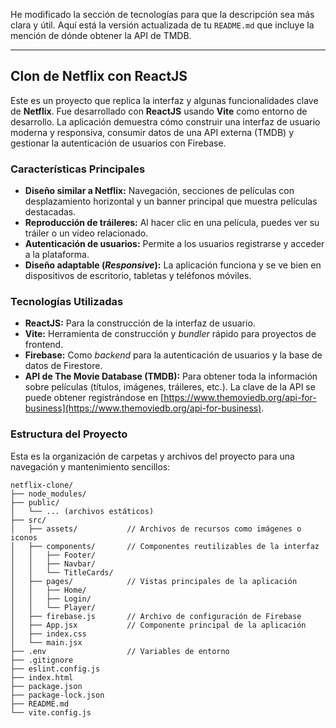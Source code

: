 He modificado la sección de tecnologías para que la descripción sea más clara y útil. Aquí está la versión actualizada de tu `README.md` que incluye la mención de dónde obtener la API de TMDB.

-----

## Clon de Netflix con ReactJS

Este es un proyecto que replica la interfaz y algunas funcionalidades clave de **Netflix**. Fue desarrollado con **ReactJS** usando **Vite** como entorno de desarrollo. La aplicación demuestra cómo construir una interfaz de usuario moderna y responsiva, consumir datos de una API externa (TMDB) y gestionar la autenticación de usuarios con Firebase.

### Características Principales

  * **Diseño similar a Netflix:** Navegación, secciones de películas con desplazamiento horizontal y un banner principal que muestra películas destacadas.
  * **Reproducción de tráileres:** Al hacer clic en una película, puedes ver su tráiler o un video relacionado.
  * **Autenticación de usuarios:** Permite a los usuarios registrarse y acceder a la plataforma.
  * **Diseño adaptable (*Responsive*):** La aplicación funciona y se ve bien en dispositivos de escritorio, tabletas y teléfonos móviles.

### Tecnologías Utilizadas

  * **ReactJS:** Para la construcción de la interfaz de usuario.
  * **Vite:** Herramienta de construcción y *bundler* rápido para proyectos de frontend.
  * **Firebase:** Como *backend* para la autenticación de usuarios y la base de datos de Firestore.
  * **API de The Movie Database (TMDB):** Para obtener toda la información sobre películas (títulos, imágenes, tráileres, etc.). La clave de la API se puede obtener registrándose en [https://www.themoviedb.org/api-for-business](https://www.themoviedb.org/api-for-business).

### Estructura del Proyecto

Esta es la organización de carpetas y archivos del proyecto para una navegación y mantenimiento sencillos:

```
netflix-clone/
├── node_modules/
├── public/
│   └── ... (archivos estáticos)
├── src/
│   ├── assets/           // Archivos de recursos como imágenes o iconos
│   ├── components/       // Componentes reutilizables de la interfaz
│   │   ├── Footer/
│   │   ├── Navbar/
│   │   └── TitleCards/
│   ├── pages/            // Vistas principales de la aplicación
│   │   ├── Home/
│   │   ├── Login/
│   │   └── Player/
│   ├── firebase.js       // Archivo de configuración de Firebase
│   ├── App.jsx           // Componente principal de la aplicación
│   ├── index.css
│   └── main.jsx
├── .env                  // Variables de entorno
├── .gitignore
├── eslint.config.js
├── index.html
├── package.json
├── package-lock.json
├── README.md
└── vite.config.js
```
